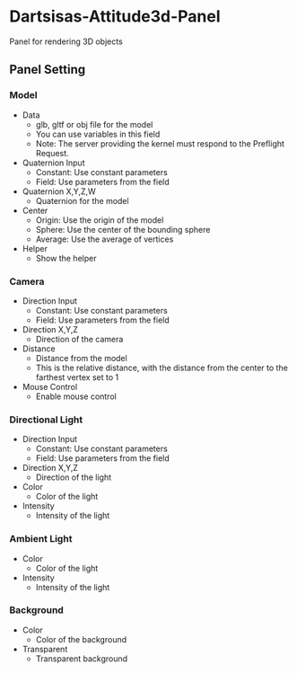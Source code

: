 # Dartsisas-Attitude3d-Panel

Panel for rendering 3D objects

## Panel Setting

### Model

* Data
  * glb, gltf or obj file for the model
  * You can use variables in this field
  * Note: The server providing the kernel must respond to the Preflight Request.
* Quaternion Input
  * Constant: Use constant parameters
  * Field: Use parameters from the field
* Quaternion X,Y,Z,W
  * Quaternion for the model
* Center
  * Origin: Use the origin of the model
  * Sphere: Use the center of the bounding sphere
  * Average: Use the average of vertices
* Helper
  * Show the helper

### Camera

* Direction Input
  * Constant: Use constant parameters
  * Field: Use parameters from the field
* Direction X,Y,Z
  * Direction of the camera
* Distance
  * Distance from the model
  * This is the relative distance, with the distance from the center to the farthest vertex set to 1
* Mouse Control
  * Enable mouse control

### Directional Light

* Direction Input
  * Constant: Use constant parameters
  * Field: Use parameters from the field
* Direction X,Y,Z
  * Direction of the light
* Color
  * Color of the light
* Intensity
  * Intensity of the light

### Ambient Light

* Color
  * Color of the light
* Intensity
  * Intensity of the light

### Background

* Color
  * Color of the background
* Transparent
  * Transparent background